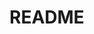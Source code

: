 # README
<!-- [README.md] NO code -->

<!-- 
## ↓ テーブルテンプレート

テーブル
|Column |Type |Options |
||||

例
|nickname    |string|null: false|
|email       |string|null: false, unique: true|

### Association

例
- has_many :books
- belongs_to :user

-->